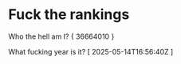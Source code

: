 # Fuck the rankings

Who the hell am I?
{ 36664010 }

What fucking year is it?
[ 2025-05-14T16:56:40Z ]
